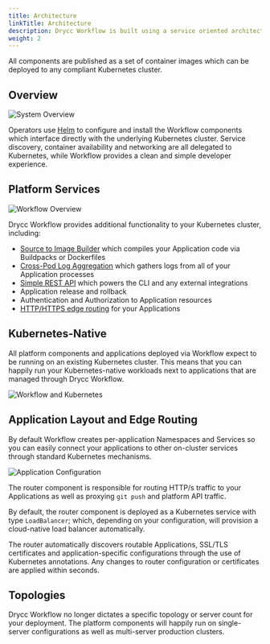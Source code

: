 ```yaml
---
title: Architecture
linkTitle: Architecture
description: Drycc Workflow is built using a service oriented architecture.
weight: 2
---
```


All components are published as a set of container images which can be deployed to any
compliant Kubernetes cluster.

## Overview

![System Overview](../../diagrams/Ecosystem_Basic.jpg)

Operators use [Helm][] to configure and install the Workflow components which
interface directly with the underlying Kubernetes cluster. Service discovery,
container availability and networking are all delegated to Kubernetes, while
Workflow provides a clean and simple developer experience.

## Platform Services

![Workflow Overview](../../diagrams/Workflow_Overview.jpg)

Drycc Workflow provides additional functionality to your Kubernetes cluster, including:

* [Source to Image Builder][builder] which compiles your Application code via Buildpacks or Dockerfiles
* [Cross-Pod Log Aggregation][logger] which gathers logs from all of your Application processes
* [Simple REST API][controller] which powers the CLI and any external integrations
* Application release and rollback
* Authentication and Authorization to Application resources
* [HTTP/HTTPS edge routing][router] for your Applications

## Kubernetes-Native

All platform components and applications deployed via Workflow expect to be
running on an existing Kubernetes cluster. This means that you can happily run
your Kubernetes-native workloads next to applications that are managed through
Drycc Workflow.

![Workflow and Kubernetes](../../diagrams/Workflow_Detail.png)

## Application Layout and Edge Routing

By default Workflow creates per-application Namespaces and Services so you can
easily connect your applications to other on-cluster services through standard
Kubernetes mechanisms.

![Application Configuration](../../diagrams/Application_Layout.png)

The router component is responsible for routing HTTP/s traffic to your
Applications as well as proxying `git push` and platform API traffic.

By default, the router component is deployed as a Kubernetes service with type
`LoadBalancer`; which, depending on your configuration, will provision a
cloud-native load balancer automatically.

The router automatically discovers routable Applications, SSL/TLS certificates
and application-specific configurations through the use of Kubernetes
annotations. Any changes to router configuration or certificates are applied
within seconds.

## Topologies

Drycc Workflow no longer dictates a specific topology or server count for your
deployment. The platform components will happily run on single-server
configurations as well as multi-server production clusters.

[builder]: components.md#builder
[components]: components.md
[controller]: components.md#controller
[helm]: https://github.com/kubernetes/helm
[logger]: components.md#logger
[router]: components.md#router
